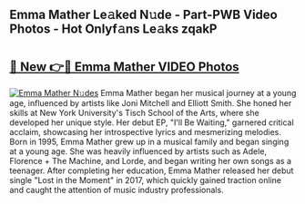 ## Emma Mather Le𝚊ked N𝚞de - Part-PWB Video Photos - Hot Onlyf𝚊ns Le𝚊ks zqakP

# <h2><a href="http://ac42199.deff.icu/?id=Emma+Mather">🔗 New 👉🔴 Emma Mather VIDEO Photos</a></h2>

[![Emma Mather N𝚞des](https://i.imgur.com/rIISA9y.gif)](http://ac42199.deff.icu/?id=Emma+Mather)
Emma Mather began her musical journey at a young age, influenced by artists like Joni Mitchell and Elliott Smith. She honed her skills at New York University's Tisch School of the Arts, where she developed her unique style. Her debut EP, "I'll Be Waiting," garnered critical acclaim, showcasing her introspective lyrics and mesmerizing melodies. Born in 1995, Emma Mather grew up in a musical family and began singing at a young age. She was heavily influenced by artists such as Adele, Florence + The Machine, and Lorde, and began writing her own songs as a teenager. After completing her education, Emma Mather released her debut single "Lost in the Moment" in 2017, which quickly gained traction online and caught the attention of music industry professionals.
